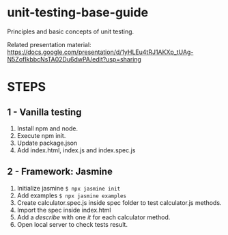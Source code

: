 # unit-testing-base-guide
Principles and basic concepts of unit testing.

Related presentation material: https://docs.google.com/presentation/d/1yHLEu4tRJ1AKXp_tUAg-N5ZofIkbbcNsTA02Du6dwPA/edit?usp=sharing

# STEPS

## 1 - Vanilla testing

1. Install npm and node.
2. Execute npm init.
3. Update package.json
4. Add index.html, index.js and index.spec.js

## 2 - Framework: Jasmine

1. Initialize jasmine
`$ npx jasmine init`
2. Add examples
`$ npx jasmine examples`
3. Create calculator.spec.js inside spec folder to test calculator.js methods.
4. Import the spec inside index.html
5. Add a _describe_ with one _it_ for each calculator method.
6. Open local server to check tests result.
